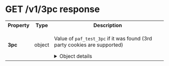 <!-- ⚠️ GENERATED CONTENT - DO NOT MODIFY DIRECTLY ⚠️ -->

# GET /v1/3pc response

<table>

<tr>
    <th> Property </th>
    <th> Type </th>
    <th> Description </th>
</tr>

<tr>
<td>
<b>3pc</b>
</td>
<td>
object
</td>
<td>

Value of `paf_test_3pc` if it was found (3rd party cookies are supported)

<details>
<summary>Object details</summary>

<table>

<tr>
    <th> Property </th>
    <th> Type </th>
    <th> Description </th>
</tr>

<tr>
<td>
<b>timestamp</b>
</td>
<td>
integer
</td>
<td>

Number of seconds since UNIX Epoch time (1970/01/01 00:00:00) when the test cookie was set

**Example:** 

```json
1643297316
```

</td>
</tr>

</table>

</details>

</td>
</tr>

</table>

